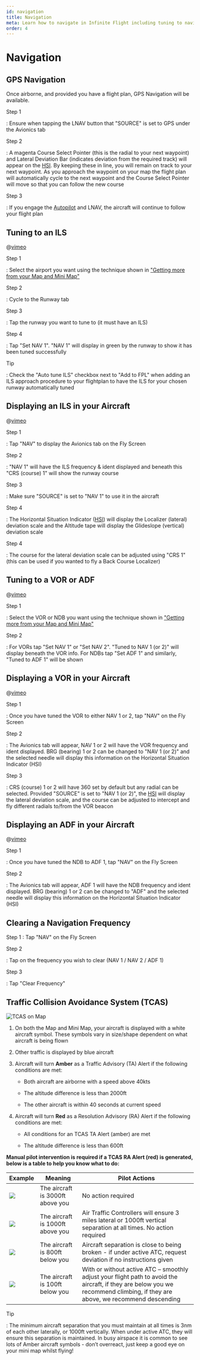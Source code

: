 ```yaml
---
id: navigation
title: Navigation
meta: Learn how to navigate in Infinite Flight including tuning to navigation aids, and the use of TCAS.
order: 4
---
```


# Navigation



## GPS Navigation

Once airborne, and provided you have a flight plan, GPS Navigation will be available.



Step 1

: Ensure when tapping the LNAV button that "SOURCE" is set to GPS under the Avionics tab



Step 2

: A magenta Course Select Pointer (this is the radial to your next waypoint) and Lateral Deviation Bar (indicates deviation from the required track) will appear on the [HSI](/guide/getting-started-guide/pilot-user-interface/hud#head-up-display-(hud)). By keeping these in line, you will remain on track to your next waypoint. As you approach the waypoint on your map the flight plan will automatically cycle to the next waypoint and the Course Select Pointer will move so that you can follow the new course



Step 3

: If you engage the [Autopilot](/guide/getting-started-guide/pilot-user-interface/autopilot#autopilot) and LNAV, the aircraft will continue to follow your flight plan



## Tuning to an ILS

@[vimeo](429403253)

Step 1

: Select the airport you want using the technique shown in ["Getting more from your Map and Mini Map"](/guide/getting-started-guide/pilot-user-interface/flight-planning#getting-more-from-your-map-and-mini-map)

 

Step 2

: Cycle to the Runway tab

 

Step 3

: Tap the runway you want to tune to (it must have an ILS)

 

Step 4

: Tap "Set NAV 1". "NAV 1" will display in green by the runway to show it has been tuned successfully

Tip

: Check the "Auto tune ILS" checkbox next to "Add to FPL" when adding an ILS approach procedure to your flightplan to have the ILS for your chosen runway automatically tuned

## Displaying an ILS in your Aircraft

@[vimeo](436875640)


Step 1

: Tap "NAV" to display the Avionics tab on the Fly Screen

 

Step 2

: "NAV 1" will have the ILS frequency & ident displayed and beneath this "CRS (course) 1" will show the runway course



Step 3

: Make sure "SOURCE" is set to "NAV 1" to use it in the aircraft

 

Step 4

: The Horizontal Situation Indicator ([HSI](/guide/getting-started-guide/pilot-user-interface/hud#head-up-display-(hud))) will display the Localizer (lateral) deviation scale and the Altitude tape will display the Glideslope (vertical) deviation scale

 

Step 4

: The course for the lateral deviation scale can be adjusted using "CRS 1" (this can be used if you wanted to fly a Back Course Localizer)

 

## Tuning to a VOR or ADF

@[vimeo](436876883)


Step 1

: Select the VOR or NDB you want using the technique shown in ["Getting more from your Map and Mini Map"](/guide/getting-started-guide/pilot-user-interface/flight-planning#getting-more-from-your-map-and-mini-map)

 

Step 2

: For VORs tap "Set NAV 1" or "Set NAV 2". "Tuned to NAV 1 (or 2)" will display beneath the VOR info. For NDBs tap "Set ADF 1" and similarly, "Tuned to ADF 1" will be shown

 

## Displaying a VOR in your Aircraft

@[vimeo](436896110)


Step 1

: Once you have tuned the VOR to either NAV 1 or 2, tap "NAV" on the Fly Screen

 

Step 2

: The Avionics tab will appear, NAV 1 or 2 will have the VOR frequency and ident displayed. BRG (bearing) 1 or 2 can be changed to "NAV 1 (or 2)" and the selected needle will display this information on the Horizontal Situation Indicator (HSI)

 

Step 3

: CRS (course) 1 or 2 will have 360 set by default but any radial can be selected. Provided "SOURCE" is set to "NAV 1 (or 2)", the [HSI](/guide/getting-started-guide/pilot-user-interface/hud#head-up-display-(hud)) will display the lateral deviation scale, and the course can be adjusted to intercept and fly different radials to/from the VOR beacon

 

## Displaying an ADF in your Aircraft

@[vimeo](436902113)


Step 1

: Once you have tuned the NDB to ADF 1, tap "NAV" on the Fly Screen

 

Step 2

: The Avionics tab will appear, ADF 1 will have the NDB frequency and ident displayed. BRG (bearing) 1 or 2 can be changed to "ADF" and the selected needle will display this information on the Horizontal Situation Indicator (HSI)


## Clearing a Navigation Frequency

Step 1
: Tap "NAV" on the Fly Screen

Step 2

: Tap on the frequency you wish to clear (NAV 1 / NAV 2 / ADF 1)

Step 3 

: Tap "Clear Frequency"
 

## Traffic Collision Avoidance System (TCAS)


![TCAS on Map](_images/manual/frames/tcas.png) 


1. On both the Map and Mini Map, your aircraft is displayed with a white aircraft symbol. These symbols vary in size/shape dependent on what aircraft is being flown

   

2. Other traffic is displayed by blue aircraft

   

3. Aircraft will turn **Amber** as a Traffic Advisory (TA) Alert if the following conditions are met:

   

   -    Both aircraft are airborne with a speed above 40kts

   -    The altitude difference is less than 2000ft

   -    The other aircraft is within 40 seconds at current speed

   

4. Aircraft will turn **Red** as a Resolution Advisory (RA) Alert if the following conditions are met:

   

   -    All conditions for an TCAS TA Alert (amber) are met

   -    The altitude difference is less than 600ft

   

**Manual pilot intervention is required if a TCAS RA Alert (red) is generated, below is a table to help you know what to do:**

 

| **Example** | **Meaning**                      | **Pilot Actions**                                            |
| ----------- | -------------------------------- | ------------------------------------------------------------ |
| ![](_images/manual/graphics/tcas-1.svg)     | The aircraft is 3000ft above you | No action required                                           |
| ![](_images/manual/graphics/tcas-2.svg)   | The aircraft is 1000ft above you | Air Traffic Controllers will ensure 3 miles  lateral or 1000ft vertical separation at all times. No action required |
| ![](_images/manual/graphics/tcas-3.svg)    | The aircraft is 800ft below you  | Aircraft separation is close to being broken  - if under active ATC, request deviation if no instructions given |
| ![](_images/manual/graphics/tcas-4.svg)      | The aircraft is 100ft below you  | With or without active ATC – smoothly adjust  your flight path to avoid the aircraft, if they are below you we recommend  climbing, if they are above, we recommend descending |

 

Tip

: The minimum aircraft separation that you must maintain at all times is 3nm of each other laterally, or 1000ft vertically. When under active ATC, they will ensure this separation is maintained. In busy airspace it is common to see lots of Amber aircraft symbols - don’t overreact, just keep a good eye on your mini map whilst flying!
